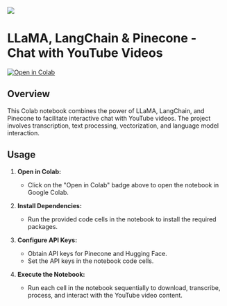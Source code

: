 ![](overview.gif)

# LLaMA, LangChain & Pinecone - Chat with YouTube Videos

[![Open in Colab](https://colab.research.google.com/assets/colab-badge.svg)](https://colab.research.google.com/github/henalon0)

## Overview

This Colab notebook combines the power of LLaMA, LangChain, and Pinecone to facilitate interactive chat with YouTube videos. The project involves transcription, text processing, vectorization, and language model interaction.

## Usage

1. **Open in Colab:**
   - Click on the "Open in Colab" badge above to open the notebook in Google Colab.

2. **Install Dependencies:**
   - Run the provided code cells in the notebook to install the required packages.

3. **Configure API Keys:**
   - Obtain API keys for Pinecone and Hugging Face.
   - Set the API keys in the notebook code cells.

4. **Execute the Notebook:**
   - Run each cell in the notebook sequentially to download, transcribe, process, and interact with the YouTube video content.
